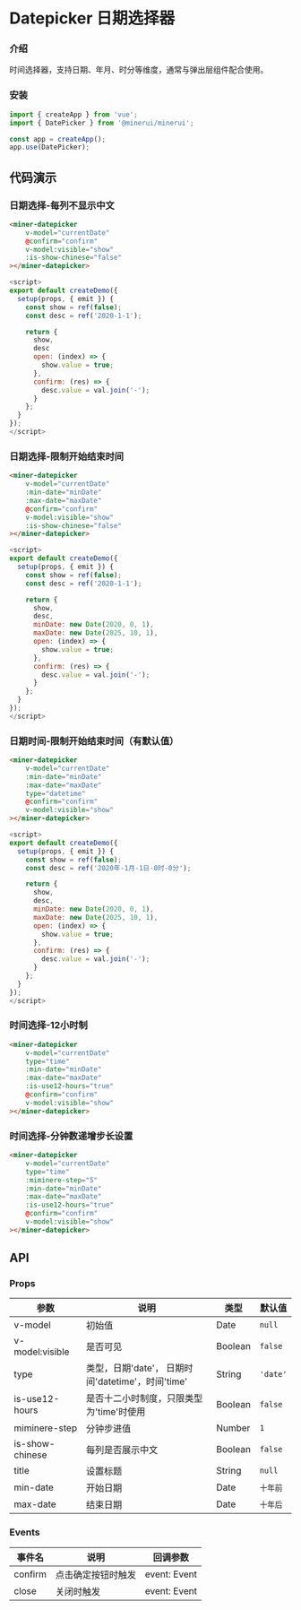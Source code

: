 #  Datepicker 日期选择器

### 介绍
    
时间选择器，支持日期、年月、时分等维度，通常与弹出层组件配合使用。
    
### 安装
    
```javascript
import { createApp } from 'vue';
import { DatePicker } from '@minerui/minerui';

const app = createApp();
app.use(DatePicker);
```
    
## 代码演示
    
### 日期选择-每列不显示中文
```html
<miner-datepicker
    v-model="currentDate"
    @confirm="confirm"
    v-model:visible="show"
    :is-show-chinese="false"
></miner-datepicker> 
```
```javascript
<script>
export default createDemo({
  setup(props, { emit }) {
    const show = ref(false);
    const desc = ref('2020-1-1');

    return {
      show,
      desc
      open: (index) => {
        show.value = true;
      },
      confirm: (res) => {
        desc.value = val.join('-');
      }
    };
  }
});
</script>
```
### 日期选择-限制开始结束时间
```html
<miner-datepicker
    v-model="currentDate"
    :min-date="minDate"
    :max-date="maxDate"
    @confirm="confirm"
    v-model:visible="show"
    :is-show-chinese="false"
></miner-datepicker> 
```
```javascript
<script>
export default createDemo({
  setup(props, { emit }) {
    const show = ref(false);
    const desc = ref('2020-1-1');

    return {
      show,
      desc,
      minDate: new Date(2020, 0, 1),
      maxDate: new Date(2025, 10, 1),
      open: (index) => {
        show.value = true;
      },
      confirm: (res) => {
        desc.value = val.join('-');
      }
    };
  }
});
</script>
```
### 日期时间-限制开始结束时间（有默认值）
```html
<miner-datepicker
    v-model="currentDate"
    :min-date="minDate"
    :max-date="maxDate"
    type="datetime"
    @confirm="confirm"
    v-model:visible="show" 
></miner-datepicker> 
```
```javascript
<script>
export default createDemo({
  setup(props, { emit }) {
    const show = ref(false);
    const desc = ref('2020年-1月-1日-0时-0分');

    return {
      show,
      desc,
      minDate: new Date(2020, 0, 1),
      maxDate: new Date(2025, 10, 1),
      open: (index) => {
        show.value = true;
      },
      confirm: (res) => {
        desc.value = val.join('-');
      }
    };
  }
});
</script>
```
### 时间选择-12小时制
```html
<miner-datepicker
    v-model="currentDate"
    type="time"
    :min-date="minDate"
    :max-date="maxDate"
    :is-use12-hours="true"
    @confirm="confirm"
    v-model:visible="show"
></miner-datepicker>
``` 
### 时间选择-分钟数递增步长设置
```html
<miner-datepicker
    v-model="currentDate"
    type="time"
    :miminere-step="5"
    :min-date="minDate"
    :max-date="maxDate"
    :is-use12-hours="true"
    @confirm="confirm"
    v-model:visible="show"
></miner-datepicker>
```  

## API
    
### Props
    
| 参数            | 说明                                              | 类型    | 默认值   |
|-----------------|---------------------------------------------------|---------|----------|
| v-model         | 初始值                                            | Date    | `null`   |
| v-model:visible | 是否可见                                          | Boolean | `false`  |
| type            | 类型，日期'date'， 日期时间'datetime'，时间'time' | String  | `'date'` |
| is-use12-hours  | 是否十二小时制度，只限类型为'time'时使用          | Boolean | `false`  |
| miminere-step     | 分钟步进值                                        | Number  | `1`      |
| is-show-chinese | 每列是否展示中文                                  | Boolean | `false`  |
| title           | 设置标题                                          | String  | `null`   |
| min-date        | 开始日期                                          | Date    | `十年前` |
| max-date        | 结束日期                                          | Date    | `十年后` |



### Events
    
| 事件名  | 说明               | 回调参数     |
|---------|--------------------|--------------|
| confirm | 点击确定按钮时触发 | event: Event |
| close   | 关闭时触发         | event: Event |